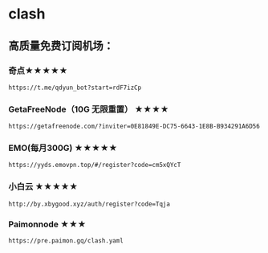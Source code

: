 # clash

## 高质量免费订阅机场：

### 奇点★★★★★
```
https://t.me/qdyun_bot?start=rdF7izCp
```
### GetaFreeNode（10G 无限重置） ★★★★
```
https://getafreenode.com/?inviter=0E81849E-DC75-6643-1E8B-B934291A6D56
```
### EMO(每月300G) ★★★★★
```
https://yyds.emovpn.top/#/register?code=cm5xQYcT
```
### 小白云 ★★★★★
```
http://by.xbygood.xyz/auth/register?code=Tqja
```
### Paimonnode ★★★
```
https://pre.paimon.gq/clash.yaml
```

